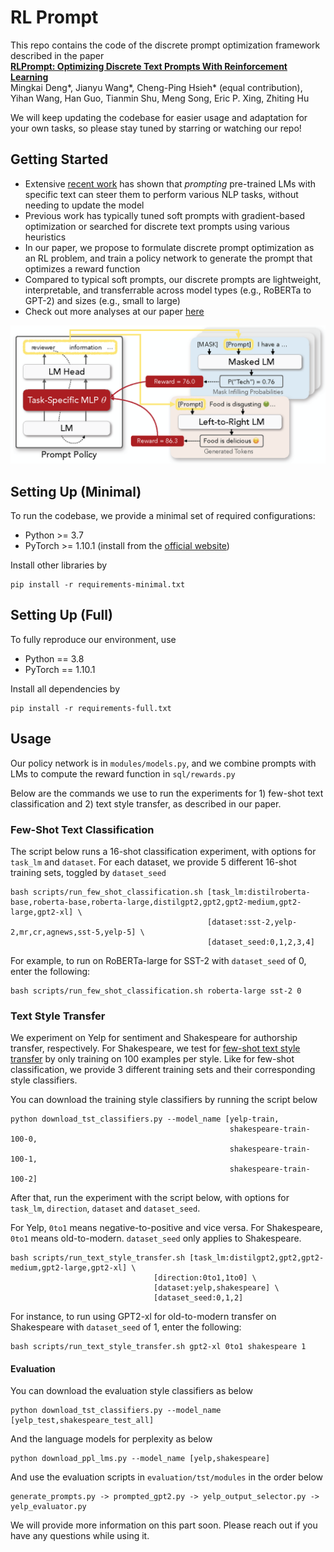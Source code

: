 # RL Prompt

This repo contains the code of the discrete prompt optimization framework described in the paper \
**[RLPrompt: Optimizing Discrete Text Prompts With Reinforcement Learning](https://arxiv.org/abs/2205.12548)** \
Mingkai Deng*,   Jianyu Wang*,   Cheng-Ping Hsieh* (equal contribution),   Yihan Wang,   Han Guo,   Tianmin Shu,   Meng Song,   Eric P. Xing,   Zhiting Hu 

We will keep updating the codebase for easier usage and adaptation for your own tasks, so please stay tuned by starring or watching our repo! 

## Getting Started

* Extensive [recent work](https://arxiv.org/abs/2107.13586) has shown that *prompting* pre-trained LMs with specific text can steer them to perform various NLP tasks, without needing to update the model
* Previous work has typically tuned soft prompts with gradient-based optimization or searched for discrete text prompts using various heuristics
* In our paper, we propose to formulate discrete prompt optimization as an RL problem, and train a policy network to generate the prompt that optimizes a reward function
* Compared to typical soft prompts, our discrete prompts are lightweight, interpretable, and transferrable across model types (e.g., RoBERTa to GPT-2) and sizes (e.g., small to large)
* Check out more analyses at our paper [here](https://arxiv.org/abs/2205.12548)

![](figure.png)

## Setting Up (Minimal)

To run the codebase, we provide a minimal set of required configurations: 
* Python >= 3.7
* PyTorch >= 1.10.1 (install from the [official website](https://pytorch.org/get-started/locally/))

Install other libraries by
```
pip install -r requirements-minimal.txt
```

## Setting Up (Full)

To fully reproduce our environment, use
* Python == 3.8
* PyTorch == 1.10.1

Install all dependencies by 
```
pip install -r requirements-full.txt
```

## Usage

Our policy network is in `modules/models.py`, and we combine prompts with LMs to compute the reward function in `sql/rewards.py`

Below are the commands we use to run the experiments for 1) few-shot text classification and 2) text style transfer, as described in our paper.

### Few-Shot Text Classification
The script below runs a 16-shot classification experiment, with options for `task_lm` and `dataset`.
For each dataset, we provide 5 different 16-shot training sets, toggled by `dataset_seed`
```
bash scripts/run_few_shot_classification.sh [task_lm:distilroberta-base,roberta-base,roberta-large,distilgpt2,gpt2,gpt2-medium,gpt2-large,gpt2-xl] \
                                            [dataset:sst-2,yelp-2,mr,cr,agnews,sst-5,yelp-5] \
                                            [dataset_seed:0,1,2,3,4]
```

For example, to run on RoBERTa-large for SST-2 with `dataset_seed` of 0, enter the following:
```
bash scripts/run_few_shot_classification.sh roberta-large sst-2 0
```

### Text Style Transfer
We experiment on Yelp for sentiment and Shakespeare for authorship transfer, respectively. 
For Shakespeare, we test for [few-shot text style transfer](https://arxiv.org/abs/2010.03802) by only training on 100 examples per style. 
Like for few-shot classification, we provide 3 different training sets and their corresponding style classifiers.

You can download the training style classifiers by running the script below
```
python download_tst_classifiers.py --model_name [yelp-train,
                                                 shakespeare-train-100-0,
                                                 shakespeare-train-100-1,
                                                 shakespeare-train-100-2]
```

After that, run the experiment with the script below, with options for `task_lm`, `direction`, `dataset` and `dataset_seed`. 

For Yelp, `0to1` means negative-to-positive and vice versa. For Shakespeare, `0to1` means old-to-modern. `dataset_seed` only applies to Shakespeare.
```
bash scripts/run_text_style_transfer.sh [task_lm:distilgpt2,gpt2,gpt2-medium,gpt2-large,gpt2-xl] \
                                [direction:0to1,1to0] \
                                [dataset:yelp,shakespeare] \
                                [dataset_seed:0,1,2]
```

For instance, to run using GPT2-xl for old-to-modern transfer on Shakespeare with `dataset_seed` of 1, enter the following:
```
bash scripts/run_text_style_transfer.sh gpt2-xl 0to1 shakespeare 1
```

#### Evaluation
You can download the evaluation style classifiers as below
```
python download_tst_classifiers.py --model_name [yelp_test,shakespeare_test_all]
```
And the language models for perplexity as below
```
python download_ppl_lms.py --model_name [yelp,shakespeare]
```
And use the evaluation scripts in `evaluation/tst/modules` in the order below
```
generate_prompts.py -> prompted_gpt2.py -> yelp_output_selector.py -> yelp_evaluator.py
```
We will provide more information on this part soon. Please reach out if you have any questions while using it. 
